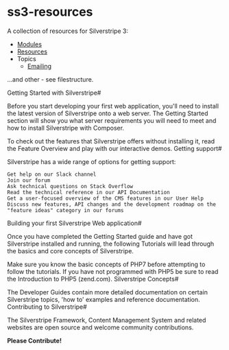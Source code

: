 # ss3-resources

A collection of resources for Silverstripe 3:

* [Modules](https://github.com/anselmdk/ss3-resources/blob/master/modules.md)
* [Resources](https://github.com/anselmdk/ss3-resources/blob/master/resources.md)
* Topics
  * [Emailing](https://github.com/anselmdk/ss3-resources/blob/master/topics/emailing.md)


...and other - see filestructure.

Getting Started with Silverstripe#

Before you start developing your first web application, you'll need to install the latest version of Silverstripe onto a web server. The Getting Started section will show you what server requirements you will need to meet and how to install Silverstripe with Composer.

To check out the features that Silverstripe offers without installing it, read the Feature Overview and play with our interactive demos.
Getting support#

Silverstripe has a wide range of options for getting support:

    Get help on our Slack channel
    Join our forum
    Ask technical questions on Stack Overflow
    Read the technical reference in our API Documentation
    Get a user-focused overview of the CMS features in our User Help
    Discuss new features, API changes and the development roadmap on the "feature ideas" category in our forums

Building your first Silverstripe Web application#

Once you have completed the Getting Started guide and have got Silverstripe installed and running, the following Tutorials will lead through the basics and core concepts of Silverstripe.

Make sure you know the basic concepts of PHP7 before attempting to follow the tutorials. If you have not programmed with PHP5 be sure to read the Introduction to PHP5 (zend.com).
Silverstripe Concepts#

The Developer Guides contain more detailed documentation on certain Silverstripe topics, 'how to' examples and reference documentation.
Contributing to Silverstripe#

The Silverstripe Framework, Content Management System and related websites are open source and welcome community contributions.

**Please Contribute!**



